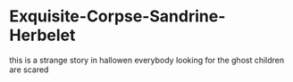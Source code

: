# Exquisite-Corpse-Sandrine-Herbelet
this is a strange story in hallowen
everybody looking for the ghost
children are scared